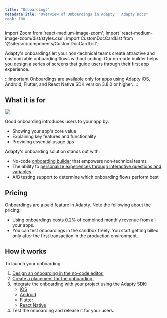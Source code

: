 ```yaml
---
title: "Onboardings"
metadataTitle: "Overview of Onboardings in Adapty | Adapty Docs"
rank: 100
---
```


import Zoom from 'react-medium-image-zoom';
import 'react-medium-image-zoom/dist/styles.css';
import CustomDocCardList from '@site/src/components/CustomDocCardList';

<CustomDocCardList />

Adapty's onboardings let your non-technical teams create attractive and customizable onboarding flows without coding. Our no-code builder helps you design a series of screens that guide users through their first app experience.

:::important
Onboardings are available only for apps using Adapty iOS, Android, Flutter, and React Native SDK version 3.8.0 or higher. 
:::

## What it is for

   <Zoom>
   <img src={require('./img/onboardings1.webp').default}
   style={{
   border: '1px solid #727272', /* border width and color */
   width: '700px', /* image width */
   display: 'block', /* for alignment */
   margin: '0 auto' /* center alignment */
   }}
   />
   </Zoom>

Good onboarding introduces users to your app by:
- Showing your app's core value 
- Explaining key features and functionality
- Providing essential usage tips

Adapty's onboarding solution stands out with:
- No-code [onboarding builder](design-onboarding.md) that empowers non-technical teams
- The ability to [personalize experiences through interactive questions and variables](onboarding-user-engagement.md)
- A/B testing support to determine which onboarding flows perform best

## Pricing

Onboardings are a paid feature in Adapty. Note the following about the pricing:

- Using onboardings costs 0.2% of combined monthly revenue from all your apps.
- You can test onboardings in the sandbox freely. You start getting billed only after the first transaction in the production environment.

## How it works

To launch your onboarding:

1. [Design an onboarding in the no-code editor.](design-onboarding.md)
2. [Create a placement for the onboarding.](create-onboarding#create-a-placement-for-your-onboarding)
3. Integrate the onboarding with your project using the Adapty SDK:
   - [iOS](ios-onboardings.md)
   - [Android](android-onboardings.md)
   - [Flutter](flutter-onboardings.md)
   - [React Native](react-native-onboardings.md)
4. Test the onboarding and release it for your users.
